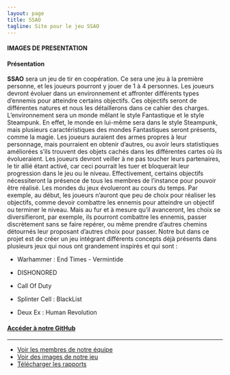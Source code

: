 ```yaml
---
layout: page
title: SSAO
tagline: Site pour le jeu SSAO
---
```


#### IMAGES DE PRESENTATION

#### Présentation

**SSAO** sera un jeu de tir en coopération. Ce sera une jeu à la première personne, et les joueurs pourront y jouer de 1 à 4 personnes.
Les joueurs devront évoluer dans un environnement et affronter différents types d’ennemis pour atteindre certains objectifs. Ces objectifs seront de différentes natures et nous les détaillerons dans ce cahier des charges. L’environnement sera un monde mêlant le style Fantastique et le style Steampunk.
En effet, le monde en lui-même sera dans le style Steampunk, mais plusieurs caractéristiques des mondes Fantastiques seront présents, comme la magie. Les joueurs auraient des armes propres à leur personnage, mais pourraient en obtenir d’autres, ou avoir leurs statistiques améliorées s’ils trouvent des objets cachés dans les différentes cartes où ils évolueraient.
Les joueurs devront veiller à ne pas toucher leurs partenaires, le tir allié étant activé, car ceci pourrait les tuer et bloquerait leur progression dans le jeu ou le niveau. Effectivement, certains objectifs nécessiteront la présence de tous les membres de l’instance pour pouvoir être réalisé.
Les mondes du jeux évolueront au cours du temps. Par exemple, au début, les joueurs n’auront que peu de choix pour réaliser les objectifs, comme devoir combattre les ennemis pour atteindre un objectif ou terminer le niveau. Mais au fur et à mesure qu’il avanceront, les choix se diversifieront, par exemple, ils pourront combattre les ennemis, passer discrètement sans se faire repérer, ou même prendre d’autres chemins détournés leur proposant d’autres choix pour passer.
Notre but dans ce projet est de créer un jeu intégrant différents concepts déjà présents dans plusieurs jeux qui nous ont grandement inspirés et qui sont :

 * Warhammer : End Times - Vermintide

 * DISHONORED
 
 * Call Of Duty
 
 * Splinter Cell : BlackList
 
 * Deux Ex : Human Revolution


#### [Accéder à notre GitHub](https://github.com/Wes974/SSAO)

---

 - [Voir les membres de notre équipe](pages/equipe.html)
 - [Voir des images de notre jeu](pages/images.html)
 - [Télécharger les rapports](pages/rapports.html)
